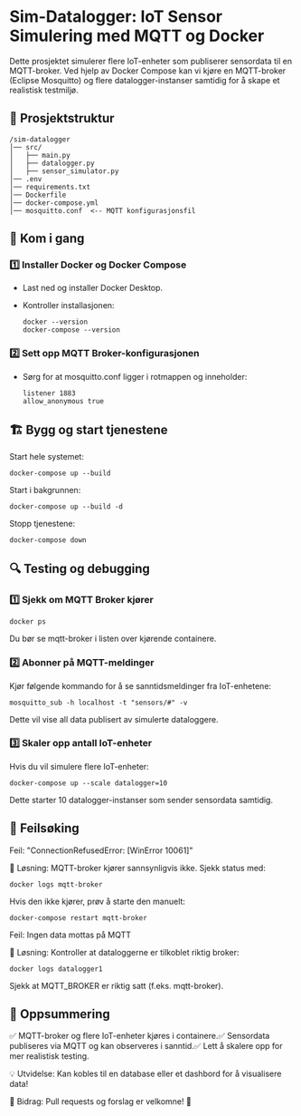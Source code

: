 # Sim-Datalogger: IoT Sensor Simulering med MQTT og Docker

Dette prosjektet simulerer flere IoT-enheter som publiserer sensordata til en MQTT-broker. Ved hjelp av Docker Compose kan vi kjøre en MQTT-broker (Eclipse Mosquitto) og flere datalogger-instanser samtidig for å skape et realistisk testmiljø.

## 📁 Prosjektstruktur

```
/sim-datalogger
│── src/
│   ├── main.py
│   ├── datalogger.py
│   ├── sensor_simulator.py
│── .env
│── requirements.txt
│── Dockerfile
│── docker-compose.yml
│── mosquitto.conf  <-- MQTT konfigurasjonsfil
```


## 🚀 Kom i gang

### 1️⃣ Installer Docker og Docker Compose

- Last ned og installer Docker Desktop.

- Kontroller installasjonen:

    ```
    docker --version
    docker-compose --version
    ```

### 2️⃣ Sett opp MQTT Broker-konfigurasjonen

- Sørg for at mosquitto.conf ligger i rotmappen og inneholder:
    ```
    listener 1883
    allow_anonymous true
    ```

## 🏗️ Bygg og start tjenestene

Start hele systemet:
```
docker-compose up --build
```

Start i bakgrunnen:
```
docker-compose up --build -d
```

Stopp tjenestene:
```
docker-compose down
```

## 🔍 Testing og debugging

### 1️⃣ Sjekk om MQTT Broker kjører
```
docker ps
```
Du bør se mqtt-broker i listen over kjørende containere.

### 2️⃣ Abonner på MQTT-meldinger

Kjør følgende kommando for å se sanntidsmeldinger fra IoT-enhetene:
```
mosquitto_sub -h localhost -t "sensors/#" -v
```

Dette vil vise all data publisert av simulerte dataloggere.

### 3️⃣ Skaler opp antall IoT-enheter

Hvis du vil simulere flere IoT-enheter:
```
docker-compose up --scale datalogger=10
```

Dette starter 10 datalogger-instanser som sender sensordata samtidig.

## 🔧 Feilsøking

Feil: "ConnectionRefusedError: [WinError 10061]"

🔹 Løsning: MQTT-broker kjører sannsynligvis ikke. Sjekk status med:
```
docker logs mqtt-broker
```
Hvis den ikke kjører, prøv å starte den manuelt:
```
docker-compose restart mqtt-broker
```
Feil: Ingen data mottas på MQTT

🔹 Løsning: Kontroller at dataloggerne er tilkoblet riktig broker:
```
docker logs datalogger1
```
Sjekk at MQTT_BROKER er riktig satt (f.eks. mqtt-broker).

## 📌 Oppsummering

✅ MQTT-broker og flere IoT-enheter kjøres i containere.✅ Sensordata publiseres via MQTT og kan observeres i sanntid.✅ Lett å skalere opp for mer realistisk testing.

💡 Utvidelse: Kan kobles til en database eller et dashbord for å visualisere data!

🔗 Bidrag: Pull requests og forslag er velkomne! 🚀